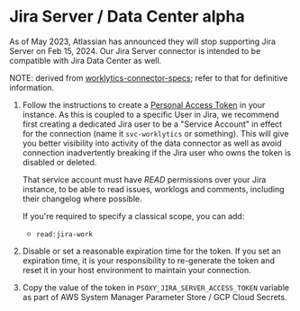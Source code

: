 # Jira Server / Data Center **alpha**

As of May 2023, Atlassian has announced they will stop supporting Jira Server on Feb 15, 2024. Our
Jira Server connector is intended to be compatible with Jira Data Center as well.

NOTE: derived from [worklytics-connector-specs](../../infra/modules/worklytics-connector-specs/main.tf); refer to that for definitive information.

1. Follow the instructions to create a [Personal Access Token](https://confluence.atlassian.com/enterprise/using-personal-access-tokens-1026032365.html) in your instance.
   As this is coupled to a specific User in Jira, we recommend first creating a dedicated Jira user
   to be a "Service Account" in effect for the connection (name it `svc-worklytics` or something).
   This will give you better visibility into activity of the data connector as well as avoid
   connection inadvertently breaking if the Jira user who owns the token is disabled or deleted.

   That service account must have *READ* permissions over your Jira instance, to be able to read issues, worklogs and comments,
   including their changelog where possible.

   If you're required to specify a classical scope, you can add:
     - `read:jira-work`
2. Disable or set a reasonable expiration time for the token. If you set an expiration time, it is your responsibility to re-generate the token and reset it in your host environment to maintain your connection.
3. Copy the value of the token in `PSOXY_JIRA_SERVER_ACCESS_TOKEN` variable as part of AWS System
   Manager Parameter Store / GCP Cloud Secrets.